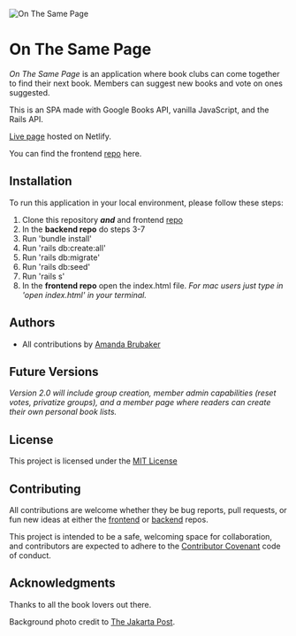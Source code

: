 ![On The Same Page](./public/Cover-photo.png)

# On The Same Page

_On The Same Page_ is an application where book clubs can come together to find their next book. Members can suggest new books and vote on ones suggested.

This is an SPA made with Google Books API, vanilla JavaScript, and the Rails API.

[Live page](https://priceless-swanson-0ba84f.netlify.app/) hosted on Netlify.

You can find the frontend [repo](https://github.com/Amanda-Katherine/bookclub-frontend-javascript) here.

## Installation

To run this application in your local environment, please follow these steps:

1. Clone this repository **_and_** and frontend [repo](https://github.com/Amanda-Katherine/bookclub-frontend-javascript)
2. In the **backend repo** do steps 3-7
3. Run 'bundle install'
4. Run 'rails db:create:all'
5. Run 'rails db:migrate'
6. Run 'rails db:seed'
7. Run 'rails s'
8. In the **frontend repo** open the index.html file. _For mac users just type in 'open index.html' in your terminal._

## Authors

- All contributions by [Amanda Brubaker](https://github.com/Amanda-Katherine)

## Future Versions

_Version 2.0 will include group creation, member admin capabilities (reset votes, privatize groups), and a member page where readers can create their own personal book lists._

## License

This project is licensed under the [MIT License](https://opensource.org/licenses/MIT)

## Contributing

All contributions are welcome whether they be bug reports, pull requests, or fun new ideas at either the [frontend](https://github.com/Amanda-Katherine/bookclub-frontend-javascript) or [backend](https://github.com/Amanda-Katherine/bookclub-backend-rails-api) repos.

This project is intended to be a safe, welcoming space for collaboration, and contributors are expected to adhere to the [Contributor Covenant](https://www.contributor-covenant.org/) code of conduct.

## Acknowledgments

Thanks to all the book lovers out there.

Background photo credit to [The Jakarta Post](https://www.thejakartapost.com/life/2019/06/01/5-ways-to-read-free-books-online.html).
